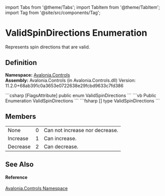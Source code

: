 import Tabs from '@theme/Tabs'; 
import TabItem from '@theme/TabItem'; 
import Tag from '@site/src/components/Tag'; 

# ValidSpinDirections Enumeration


Represents spin directions that are valid.



## Definition
**Namespace:** <a href="N_Avalonia_Controls">Avalonia.Controls</a>  
**Assembly:** Avalonia.Controls (in Avalonia.Controls.dll) Version: 11.2.0+68ab391c0a3653e0722638e29fcbd9633c7fd386

<Tabs groupId="api-code-preview">
<TabItem value="csharp" label="C#">
```csharp
[FlagsAttribute]
public enum ValidSpinDirections
```
</TabItem>
<TabItem value="vb" label="VB">
```vb
<FlagsAttribute>
Public Enumeration ValidSpinDirections
```
</TabItem>
<TabItem value="fsharp" label="F#">
```fsharp
[<FlagsAttribute>]
type ValidSpinDirections
```
</TabItem>
</Tabs>



## Members
<table>
<tr>
<td>None</td>
<td>0</td>
<td>Can not increase nor decrease.</td>
</tr>
<tr>
<td>Increase</td>
<td>1</td>
<td>Can increase.</td>
</tr>
<tr>
<td>Decrease</td>
<td>2</td>
<td>Can decrease.</td>
</tr>
</table>

## See Also


#### Reference
<a href="N_Avalonia_Controls">Avalonia.Controls Namespace</a>  
